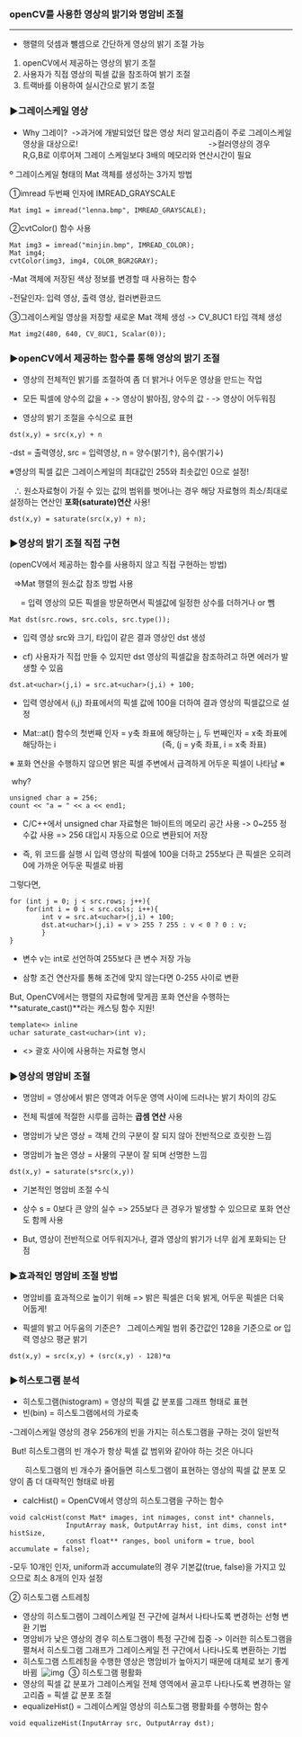 ### openCV를 사용한 영상의 밝기와 명암비 조절

------


-   행렬의 덧셈과 뺄셈으로 간단하게 영상의 밝기 조절 가능

1.  openCV에서 제공하는 영상의 밝기 조절 
2.  사용자가 직접 영상의 픽셀 값을 참조하여 밝기 조절
3.  트랙바를 이용하여 실시간으로 밝기 조절

### ▶그레이스케일 영상

-   Why 그레이?  ->과거에 개발되었던 많은 영상 처리 알고리즘이 주로 그레이스케일 영상을 대상으로!                                                           ->컬러영상의 경우 R,G,B로 이루어져 그레이 스케일보다 3배의 메모리와 연산시간이 필요
    

º 그레이스케일 형태의 Mat 객체를 생성하는 3가지 방법

①imread 두번째 인자에 IMREAD\_GRAYSCALE

```
Mat img1 = imread("lenna.bmp", IMREAD_GRAYSCALE);
```

②cvtColor() 함수 사용

```
Mat img3 = imread("minjin.bmp", IMREAD_COLOR);
Mat img4;
cvtColor(img3, img4, COLOR_BGR2GRAY);
```

\-Mat 객체에 저장된 색상 정보를 변경할 때 사용하는 함수

\-전달인자: 입력 영상, 출력 영상, 컬러변환코드

③그레이스케일 영상을 저장할 새로운 Mat 객체 생성 -> CV\_8UC1 타입 객체 생성

```
Mat img2(480, 640, CV_8UC1, Scalar(0));
```

### ▶openCV에서 제공하는 함수를 통해 영상의 밝기 조절

-   영상의 전체적인 밝기를 조절하여 좀 더 밝거나 어두운 영상을 만드는 작업
    
-   모든 픽셀에 양수의 값을 + -> 영상이 밝아짐, 양수의 값 - -> 영상이 어두워짐
    
-   영상의 밝기 조절을 수식으로 표현
    

```
dst(x,y) = src(x,y) + n
```

\-dst = 출력영상, src = 입력영상, n = 양수(밝기↑), 음수(밝기↓)

※영상의 픽셀 값은 그레이스케일의 최대값인 255와 최솟값인 0으로 설정!

  ∴ 원소자료형이 가질 수 있는 값의 범위를 벗어나는 경우 해당 자료형의 최소/최대로 설정하는 연산인 **포화(saturate)연산** 사용!

```
dst(x,y) = saturate(src(x,y) + n);
```

### ▶영상의 밝기 조절 직접 구현

(openCV에서 제공하는 함수를 사용하지 않고 직접 구현하는 방법)

  =>Mat 행렬의 원소값 참조 방법 사용

     = 입력 영상의 모든 픽셀을 방문하면서 픽셀값에 일정한 상수를 더하거나 or 뺌

```
Mat dst(src.rows, src.cols, src.type());
```

-   입력 영상 src와 크기, 타입이 같은 결과 영상인 dst 생성
    
-   cf) 사용자가 직접 만들 수 있지만 dst 영상의 픽셀값을 참조하려고 하면 에러가 발생할 수 있음
    

```
dst.at<uchar>(j,i) = src.at<uchar>(j,i) + 100;
```

-   입력 영상에서 (i,j) 좌표에서의 픽셀 값에 100을 더하여 결과 영상의 픽셀값으로 설정
    
-   Mat::at() 함수의 첫번째 인자 = y축 좌표에 해당하는 j, 두 번째인자 = x축 좌표에 해당하는 i                                                (즉, (j = y축 좌표, i = x축 좌표)
    

※ 포화 연산을 수행하지 않으면 밝은 픽셀 주변에서 급격하게 어두운 픽셀이 나타남 ※

 why?

```
unsigned char a = 256;
count << "a = " << a << end1;
```

-   C/C++에서 unsigned char 자료형은 1바이트의 메모리 공간 사용 -> 0~255 정수값 사용 => 256 대입시 자동으로 0으로 변환되어 저장
    
-   즉, 위 코드를 실행 시 입력 영상의 픽셀에 100을 더하고 255보다 큰 픽셀은 오히려 0에 가까운 어두운 픽셀로 바뀜
    

그렇다면,

```
for (int j = 0; j < src.rows; j++){
	for(int i = 0 i < src.cols; i++){
    	int v = src.at<uchar>(j,i) + 100;
        dst.at<uchar>(j,i) = v > 255 ? 255 : v < 0 ? 0 : v;
        }
}
```

-   변수 v는 int로 선언하여 255보다 큰 변수 저장 가능
    
-   삼항 조건 연산자를 통해 조건에 맞지 않는다면 0-255 사이로 변환
    

But, OpenCV에서는 행렬의 자료형에 맞게끔 포화 연산을 수행하는 **saturate\_cast()**라는 캐스팅 함수 지원!

```
template<> inline
uchar saturate_cast<uchar>(int v);
```

-   <> 괄호 사이에 사용하는 자료형 명시
    

### ▶영상의 명암비 조절

-   명암비 = 영상에서 밝은 영역과 어두운 영역 사이에 드러나는 밝기 차이의 강도
    
-   전체 픽셀에 적절한 시루를 곱하는 **곱셈 연산** 사용
    
-   명암비가 낮은 영상 = 객체 간의 구분이 잘 되지 않아 전반적으로 흐릿한 느낌
    
-   명암비가 높은 영상 = 사물의 구분이 잘 되며 선명한 느낌
    

```
dst(x,y) = saturate(s*src(x,y))
```

-   기본적인 명암비 조절 수식
    
-   상수 s = 0보다 큰 양의 실수 => 255보다 큰 경우가 발생할 수 있으므로 포화 연산도 함께 사용
    
-   But, 영상이 전반적으로 어두워지거나, 결과 영상의 밝기가 너무 쉽게 포화되는 단점
    

### ▶효과적인 명암비 조절 방법

-   명암비를 효과적으로 높이기 위해 => 밝은 픽셀은 더욱 밝게, 어두운 픽셀은 더욱 어둡게!
    
-   픽셀의 밝고 어두움의 기준은?   그레이스케일 범위 중간값인 128을 기준으로 or 입력 영상으 평균 밝기   
    

```
dst(x,y) = src(x,y) + (src(x,y) - 128)*α
```

### ▶히스토그램 분석

-   히스토그램(histogram) = 영상의 픽셀 값 분포를 그래프 형태로 표현
-   빈(bin) = 히스토그램에서의 가로축 

\-그레이스케일 영상의 경우 256개의 빈을 가지는 히스토그램을 구하는 것이 일반적

 But! 히스토그램의 빈 개수가 항상 픽셀 값 범위와 같아야 하는 것은 아니다

       히스토그램의 빈 개수가 줄어들면 히스토그램이 표현하는 영상의 픽셀 값 분포 모양이 좀 더 대략적인 형태로 바뀜

-   calcHist() = OpenCV에서 영상의 히스토그램을 구하는 함수

```
void calcHist(const Mat* images, int nimages, const int* channels,
              InputArray mask, OutputArray hist, int dims, const int* histSize, 
              const float** ranges, bool uniform = true, bool accumulate = false);
```

\-모두 10개인 인자, uniform과 accumulate의 경우 기본값(true, false)을 가지고 있으므로 최소 8개의 인자 설정

② 히스토그램 스트레칭
​
-   영상의 히스토그램이 그레이스케일 전 구간에 걸쳐서 나타나도록 변경하는 선형 변환 기법
-   명암비가 낮은 영상의 경우 히스토그램이 특정 구간에 집중 -> 이러한 히스토그램을 펼쳐서 히스토그램 그래프가 그레이스케일 전 구간에서 나타나도록 변환하는 기법
-   히스토그램 스트레칭을 수행한 영상은 명암비가 높아지기 때문에 대체로 보기 좋게 바뀜
​
![img](https://k.kakaocdn.net/dn/ZcA7v/btqCgmT8qhL/WLKuwCgs5mpKnvZJAKrJrk/img.jpg)
​
③ 히스토그램 평활화
​
-   영상의 픽셀 값 분포가 그레이스케일 전체 영역에서 골고루 나타나도록 변경하는 알고리즘 = 픽셀 값 분포 조절
-   equalizeHist() = 그레이스케일 영상의 히스토그램 평활화를 수행하는 함수
​
```
void equalizeHist(InputArray src, OutputArray dst);
```
